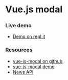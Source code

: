 # Vue.js modal

### Live demo
+ [Demo on repl.it](https://vue-demo-for-vue-js-modal-v10--rjlevy.repl.co/) 

### Resources
+  [vue-js-modal on github](https://github.com/euvl/vue-js-modal/blob/master/README.md) 
+  [vue-js-modal demo](http://vue-js-modal.yev.io/) 
+  [News API](https://newsapi.org/) 
